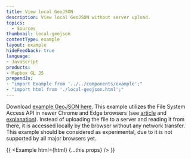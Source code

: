 ```yaml
---
title: View local GeoJSON
description: View local GeoJSON without server upload.
topics:
  - Sources
thumbnail: local-geojson
contentType: example
layout: example
hideFeedback: true
language:
- JavaScript
products:
- Mapbox GL JS
prependJs:
- "import Example from '../../components/example';"
- "import html from './local-geojson.html';"
---
```


Download [example GeoJSON here](https://data-roscoco.opendata.arcgis.com/datasets/0371f25602be4f5f9145e9b76e2de54b_0.geojson?outSR=%7B%22latestWkid%22%3A2157%2C%22wkid%22%3A2157%7D). This example utilizes the File System Access API in newer Chrome and Edge browsers (see [article](https://web.dev/file-system-access/) and [explanation](https://github.com/WICG/file-system-access/blob/main/EXPLAINER.md)). Instead of uploading the file to a server and reading it from there, it is accessed locally by the browser without any network transfer. This example should be considered as experimental, due to it is not supported by all major browsers yet.

{{ <Example html={html} {...this.props} /> }}
